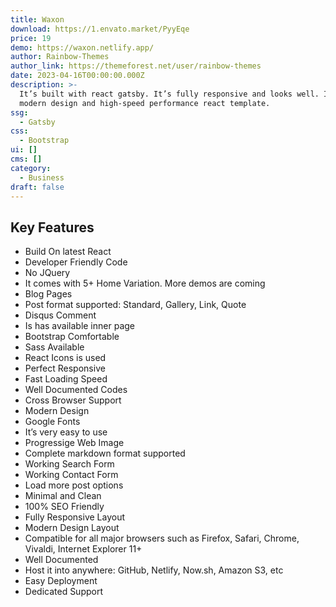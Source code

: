 ```yaml
---
title: Waxon
download: https://1.envato.market/PyyEqe
price: 19
demo: https://waxon.netlify.app/
author: Rainbow-Themes
author_link: https://themeforest.net/user/rainbow-themes
date: 2023-04-16T00:00:00.000Z
description: >-
  It’s built with react gatsby. It’s fully responsive and looks well. It is a
  modern design and high-speed performance react template.
ssg:
  - Gatsby
css:
  - Bootstrap
ui: []
cms: []
category:
  - Business
draft: false
---
```

## Key Features

- Build On latest React
- Developer Friendly Code
- No JQuery
- It comes with 5+ Home Variation. More demos are coming
- Blog Pages
- Post format supported: Standard, Gallery, Link, Quote
- Disqus Comment
- Is has available inner page
- Bootstrap Comfortable
- Sass Available
- React Icons is used
- Perfect Responsive
- Fast Loading Speed
- Well Documented Codes
- Cross Browser Support
- Modern Design
- Google Fonts
- It’s very easy to use
- Progressige Web Image
- Complete markdown format supported
- Working Search Form
- Working Contact Form
- Load more post options
- Minimal and Clean
- 100% SEO Friendly
- Fully Responsive Layout
- Modern Design Layout
- Compatible for all major browsers such as Firefox, Safari, Chrome, Vivaldi, Internet Explorer 11+
- Well Documented
- Host it into anywhere: GitHub, Netlify, Now.sh, Amazon S3, etc
- Easy Deployment
- Dedicated Support
